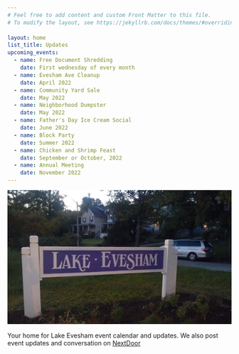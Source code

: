 ```yaml
---
# Feel free to add content and custom Front Matter to this file.
# To modify the layout, see https://jekyllrb.com/docs/themes/#overriding-theme-defaults

layout: home
list_title: Updates
upcoming_events:
  - name: Free Document Shredding
    date: First wednesday of every month
  - name: Evesham Ave Cleanup
    date: April 2022
  - name: Community Yard Sale
    date: May 2022
  - name: Neighborhood Dumpster
    date: May 2022
  - name: Father's Day Ice Cream Social
    date: June 2022
  - name: Block Party
    date: Summer 2022
  - name: Chicken and Shrimp Feast
    date: September or October, 2022
  - name: Annual Meeting
    date: November 2022
---
```


![Lake Evesham Neighborhood Sign](/img/sign.jpg)

Your home for Lake Evesham event calendar and updates. We also post event updates and conversation on [NextDoor](https://nextdoor.com)
